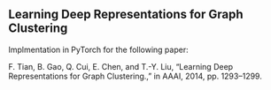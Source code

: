 ## Learning Deep Representations for Graph Clustering

Implmentation in PyTorch for the following paper:

F. Tian, B. Gao, Q. Cui, E. Chen, and T.-Y. Liu, “Learning Deep Representations for Graph Clustering.,” in AAAI, 2014, pp. 1293–1299.

